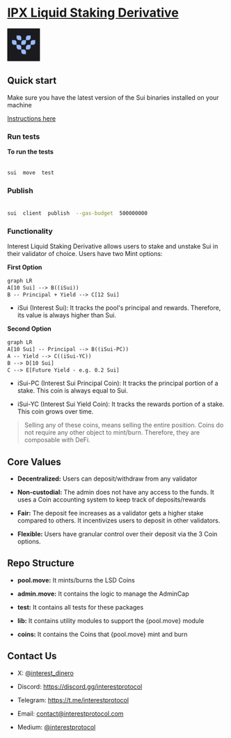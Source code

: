 # [IPX Liquid Staking Derivative](https://www.interestprotocol.com/)

<p>  <img  width="75px"height="75px"  src="./assets/logo.png" /></p>

## Quick start

Make sure you have the latest version of the Sui binaries installed on your machine

[Instructions here](https://docs.sui.io/devnet/build/install)

### Run tests

**To run the tests**

```bash

sui  move  test

```

### Publish

```bash

sui  client  publish  --gas-budget  500000000

```

### Functionality

Interest Liquid Staking Derivative allows users to stake and unstake Sui in their validator of choice. Users have two Mint options:

**First Option**

```mermaid
graph LR
A[10 Sui] --> B((iSui))
B -- Principal + Yield --> C[12 Sui]
```

- iSui (Interest Sui): It tracks the pool's principal and rewards. Therefore, its value is always higher than Sui.

**Second Option**

```mermaid
graph LR
A[10 Sui] -- Principal --> B((iSui-PC))
A -- Yield --> C((iSui-YC))
B --> D[10 Sui]
C --> E[Future Yield - e.g. 0.2 Sui]
```

- iSui-PC (Interest Sui Principal Coin): It tracks the principal portion of a stake. This coin is always equal to Sui.

- iSui-YC (Interest Sui Yield Coin): It tracks the rewards portion of a stake. This coin grows over time.

> Selling any of these coins, means selling the entire position. Coins
> do not require any other object to mint/burn. Therefore, they are
> composable with DeFi.

## Core Values

- **Decentralized:** Users can deposit/withdraw from any validator

- **Non-custodial:** The admin does not have any access to the funds. It uses a Coin accounting system to keep track of deposits/rewards

- **Fair:** The deposit fee increases as a validator gets a higher stake compared to others. It incentivizes users to deposit in other validators.

- **Flexible:** Users have granular control over their deposit via the 3 Coin options.

## Repo Structure

- **pool.move:** It mints/burns the LSD Coins

- **admin.move:** It contains the logic to manage the AdminCap

- **test:** It contains all tests for these packages

- **lib:** It contains utility modules to support the {pool.move} module

- **coins:** It contains the Coins that {pool.move} mint and burn

## Contact Us

- X: [@interest_dinero](https://x.com/interest_dinero)

- Discord: https://discord.gg/interestprotocol

- Telegram: https://t.me/interestprotocol

- Email: [contact@interestprotocol.com](mailto:contact@interestprotocol.com)

- Medium: [@interestprotocol](https://medium.com/@interestprotocol)
